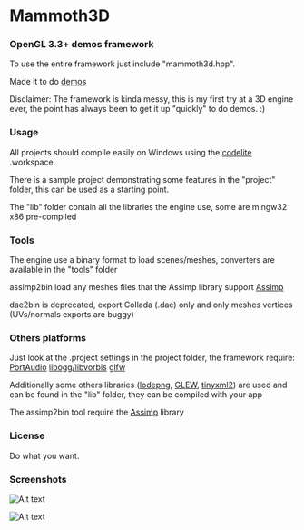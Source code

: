Mammoth3D
=========

### OpenGL 3.3+ demos framework ###

To use the entire framework just include "mammoth3d.hpp".

Made it to do [demos](http://en.wikipedia.org/wiki/Demoscene)

Disclaimer: The framework is kinda messy, this is my first try at a 3D engine ever, the point has always been to get it up "quickly" to do demos. :)

### Usage ###

All projects should compile easily on Windows using the [codelite](http://www.codelite.org/) .workspace.

There is a sample project demonstrating some features in the "project" folder, this can be used as a starting point.

The "lib" folder contain all the libraries the engine use, some are mingw32 x86 pre-compiled

### Tools ###

The engine use a binary format to load scenes/meshes, converters are available in the "tools" folder

assimp2bin load any meshes files that the Assimp library support [Assimp](http://assimp.sourceforge.net/)

dae2bin is deprecated, export Collada (.dae) only and only meshes vertices (UVs/normals exports are buggy)

### Others platforms ###

Just look at the .project settings in the project folder, the framework require: [PortAudio](http://www.portaudio.com/) [libogg/libvorbis](http://xiph.org/downloads) [glfw](http://www.glfw.org/download.html)

Additionally some others libraries ([lodepng](http://lodev.org/lodepng/), [GLEW](http://glew.sourceforge.net/), [tinyxml2](http://www.grinninglizard.com/tinyxml2/)) are used and can be found in the "lib" folder, they can be compiled with your app 

The assimp2bin tool require the [Assimp](http://assimp.sourceforge.net/) library

### License ###

Do what you want.

### Screenshots ###

![Alt text](http://garzul.tonsite.biz/mammoth3d/05_08_2013_small.png "mammoth3d")

![Alt text](http://garzul.tonsite.biz/mammoth3d/30_07_2013.png "mammoth3d")